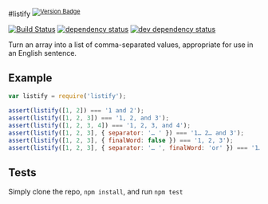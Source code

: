 #listify <sup>[![Version Badge][npm-version-svg]][npm-url]</sup>

[![Build Status][3]][4] [![dependency status][5]][6] [![dev dependency status][7]][8]

Turn an array into a list of comma-separated values, appropriate for use in an English sentence.

## Example

```js
var listify = require('listify');

assert(listify([1, 2]) === '1 and 2');
assert(listify([1, 2, 3]) === '1, 2, and 3');
assert(listify([1, 2, 3, 4]) === '1, 2, 3, and 4');
assert(listify([1, 2, 3], { separator: '… ' }) === '1… 2… and 3');
assert(listify([1, 2, 3], { finalWord: false }) === '1, 2, 3');
assert(listify([1, 2, 3], { separator: '… ', finalWord: 'or' }) === '1… 2… or 3');
```

## Tests
Simply clone the repo, `npm install`, and run `npm test`

[npm-url]: https://npmjs.org/package/listify
[npm-version-svg]: http://vb.teelaun.ch/ljharb/listify.svg
[3]: https://travis-ci.org/ljharb/listify.svg
[4]: https://travis-ci.org/ljharb/listify
[5]: https://david-dm.org/ljharb/listify.svg
[6]: https://david-dm.org/ljharb/listify
[7]: https://david-dm.org/ljharb/listify/dev-status.svg
[8]: https://david-dm.org/ljharb/listify#info=devDependencies


